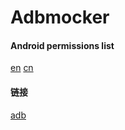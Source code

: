 Adbmocker
====

#### Android permissions list
[en](https://developer.android.com/reference/android/Manifest.permission.html)
[cn](https://www.zybuluo.com/Yano/note/258048)

####  链接
[adb](https://developer.android.com/studio/command-line/adb.html)
